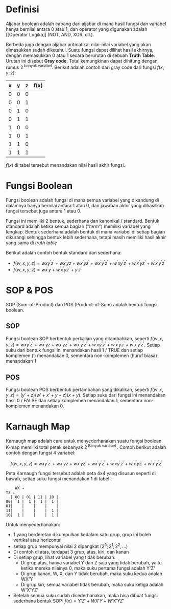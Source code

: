 # Definisi
Aljabar boolean adalah cabang dari aljabar di mana hasil fungsi dan variabel hanya bernilai antara 0 atau 1, dan operator yang digunakan adalah [[Operator Logika]] (NOT, AND, XOR, dll.). 

Berbeda juga dengan aljabar aritmatika, nilai-nilai variabel yang akan dimasukkan sudah diketahui. Suatu fungsi dapat dilihat hasil akhirnya, dengan memasukkan 0 atau 1 secara berurutan di sebuah **Truth Table**. Urutan ini disebut **Gray code**. Total kemungkinan dapat dihitung dengan rumus $2^{\text{ banyak variabel}}$. Berikut adalah contoh dari gray code dari fungsi $f(x,y,z)$:

| x   | y   | z   | f(x) |
| --- | --- | --- | ---- |
| 0   | 0   | 0   |      |
| 0   | 0   | 1   |      |
| 0   | 1   | 0   |      |
| 0   | 1   | 1   |      |
| 1   | 0   | 0   |      |
| 1   | 0   | 1   |      |
| 1   | 1   | 0   |      |
| 1   | 1   | 1   |      |
$f(x)$ di tabel tersebut menandakan nilai hasil akhir fungsi.

# Fungsi Boolean
Fungsi boolean adalah fungsi di mana semua variabel yang dikandung di dalamnya hanya bernilai antara 1 atau 0, dan jawaban akhir yang dihasilkan fungsi tersebut juga antara 1 atau 0.

Fungsi ini memiliki 2 bentuk, sederhana dan kanonikal / standard. Bentuk standard adalah ketika semua bagian ("*term*") memiliki variabel yang lengkap. Bentuk sederhana adalah bentuk di mana variabel di setiap bagian dikurangi sehingga bentuk lebih sederhana, tetapi masih memiliki hasil akhir yang sama di *truth table*

Berikut adalah contoh bentuk standard dan sederhana:

- $f(w,x,y,z) = wxy^\prime z^\prime+wx^\prime yz+wx^\prime yz^\prime+wx^\prime y^\prime z^\prime+w^\prime xy^\prime z^\prime+w^\prime x^\prime yz^\prime+w^\prime x^\prime y^\prime z^\prime$
- $f(w,x,y,z) = wx^\prime y+w^\prime x^\prime yz^\prime+y^\prime z^\prime$

# SOP & POS
SOP (Sum-of-Product) dan POS (Product-of-Sum) adalah bentuk fungsi boolean.

## SOP
Fungsi boolean SOP berbentuk perkalian yang ditambahkan, seperti $f(w,x,y,z) = wxy^\prime z^\prime+wx^\prime yz+wx^\prime yz^\prime+wx^\prime y^\prime z^\prime+w^\prime xy^\prime z^\prime+w^\prime x^\prime yz^\prime+w^\prime x^\prime y^\prime z^\prime$. Setiap suku dari bentuk fungsi ini menandakan hasil 1 / TRUE dan setiap komplemen ($\prime$) menandakan 0, sementara non-komplemen (huruf biasa) menandakan 1

## POS
Fungsi boolean POS berbentuk pertambahan yang dikalikan, seperti $f(w,x,y,z)= (y\prime + z)(w\prime + x\prime + y + z)(x + y)$. Setiap suku dari fungsi ini menandakan hasil 0 / FALSE dan setiap komplemen menandakan 1, sementara non-komplemen menandakan 0.

# Karnaugh Map
Karnaugh map adalah cara untuk menyederhanakan suatu fungsi boolean. K-map memiliki total petak sebanyak $2^{\text{ Banyak variabel }}$. Contoh berikut adalah contoh dengan fungsi 4 variabel:

$$
f(w,x,y,z) = wxy^\prime z^\prime+wx^\prime yz+wx^\prime yz^\prime+wx^\prime y^\prime z^\prime+w^\prime xy^\prime z^\prime+w^\prime x^\prime yz^\prime+w^\prime x^\prime y^\prime z^\prime
$$

Peta Karnaugh fungsi tersebut adalah peta 4x4 yang disusun seperti di bawah, setiap suku fungsi menandakan 1 di tabel :
```
	WX →
YZ ↓
  | 00 | 01 | 11 | 10 |
00|  1 |  1 |  1 |  1 |
01|    |    |    |    |
11|    |    |    |  1 |
10|  1 |    |    |  1 |

```

Untuk menyederhanakan:
- 1 yang berderetan dikumpulkan kedalam satu grup, grup ini boleh vertikal atau horizontal.
- setiap grup mempunyai nilai 2 dipangkat ($2^0; 2^1; 2^2, ...$)
- Di contoh di atas, terdapat 3 grup, atas, kiri, dan kanan
- Di setiap grup, lihat variabel yang tidak berubah:
	- Di grup atas, hanya variabel Y dan Z saja yang tidak berubah, yaitu ketika mereka nilainya 0, maka suku pertama fungsi adalah Y'Z'
	- Di grup kanan, W, X, dan Y tidak berubah, maka suku kedua adalah WX'Y
	- Di grup kiri, semua variabel tidak berubah, maka suku ketiga adalah W'X'YZ'
- Setelah semua suku sudah disederhanakan, maka bisa dibuat fungsi sederhana bentuk SOP: $f(x) = Y\prime Z\prime + WX\prime Y + W\prime X\prime YZ\prime$

